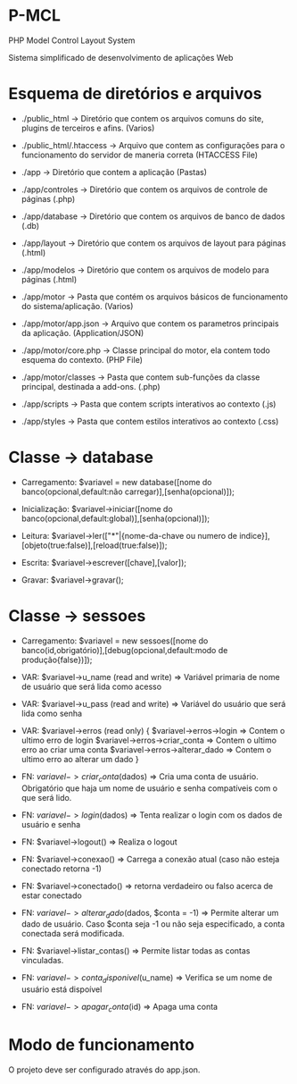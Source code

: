 # P-MCL

PHP Model Control Layout System

Sistema simplificado de desenvolvimento de aplicações Web


# Esquema de diretórios e arquivos

* ./public_html -> Diretório que contem os arquivos comuns do site, plugins de terceiros e afins. (Varios)

* ./public_html/.htaccess -> Arquivo que contem as configurações para o funcionamento do servidor de maneria correta (HTACCESS File)

* ./app -> Diretório que contem a aplicação (Pastas)

* ./app/controles -> Diretório que contem os arquivos de controle de páginas (.php)

* ./app/database -> Diretório que contem os arquivos de banco de dados (.db)

* ./app/layout -> Diretório que contem os arquivos de layout para páginas (.html)

* ./app/modelos -> Diretório que contem os arquivos de modelo para páginas (.html)

* ./app/motor -> Pasta que contém os arquivos básicos de funcionamento do sistema/aplicação. (Varios)

* ./app/motor/app.json -> Arquivo que contem os parametros principais da aplicação. (Application/JSON)

* ./app/motor/core.php -> Classe principal do motor, ela contem todo esquema do contexto. (PHP File)

* ./app/motor/classes -> Pasta que contem sub-funções da classe principal, destinada a add-ons. (.php)

* ./app/scripts -> Pasta que contem scripts interativos ao contexto (.js)

* ./app/styles -> Pasta que contem estilos interativos ao contexto (.css)


# Classe -> database

* Carregamento: $variavel = new database([nome do banco(opcional,default:não carregar)],[senha(opcional)]);

* Inicialização: $variavel->iniciar([nome do banco(opcional,default:global)],[senha(opcional)]);

* Leitura: $variavel->ler(["\*"|{nome-da-chave ou numero de indice}],[objeto(true:false)],[reload(true:false)]);

* Escrita: $variavel->escrever([chave],[valor]);

* Gravar: $variavel->gravar();


# Classe -> sessoes

* Carregamento: $variavel = new sessoes([nome do banco(id,obrigatório)],[debug(opcional,default:modo de produção{false})]);

* VAR: $variavel->u_name (read and write) => Variável primaria de nome de usuário que será lida como acesso

* VAR: $variavel->u_pass (read and write) => Variável do usuário que será lida como senha

* VAR: $variavel->erros (read only) {
    $variavel->erros->login => Contem o ultimo erro de login
    $variavel->erros->criar_conta => Contem o ultimo erro ao criar uma conta
    $variavel->erros->alterar_dado => Contem o ultimo erro ao alterar um dado
}

* FN: $variavel->criar_conta($dados) => Cria uma conta de usuário. Obrigatório que haja um nome de usuário e senha compatíveis com o que será lido.

* FN: $variavel->login($dados) => Tenta realizar o login com os dados de usuário e senha

* FN: $variavel->logout() => Realiza o logout

* FN: $variavel->conexao() => Carrega a conexão atual (caso não esteja conectado retorna -1)

* FN: $variavel->conectado() => retorna verdadeiro ou falso acerca de estar conectado

* FN: $variavel->alterar_dado($dados, $conta = -1) => Permite alterar um dado de usuário. Caso $conta seja -1 ou não seja especificado, a conta conectada será modificada.

* FN: $variavel->listar_contas() => Permite listar todas as contas vinculadas.

* FN: $variavel->conta_disponivel($u_name) => Verifica se um nome de usuário está dispoível

* FN: $variavel->apagar_conta($id) => Apaga uma conta

# Modo de funcionamento

O projeto deve ser configurado através do app.json.

